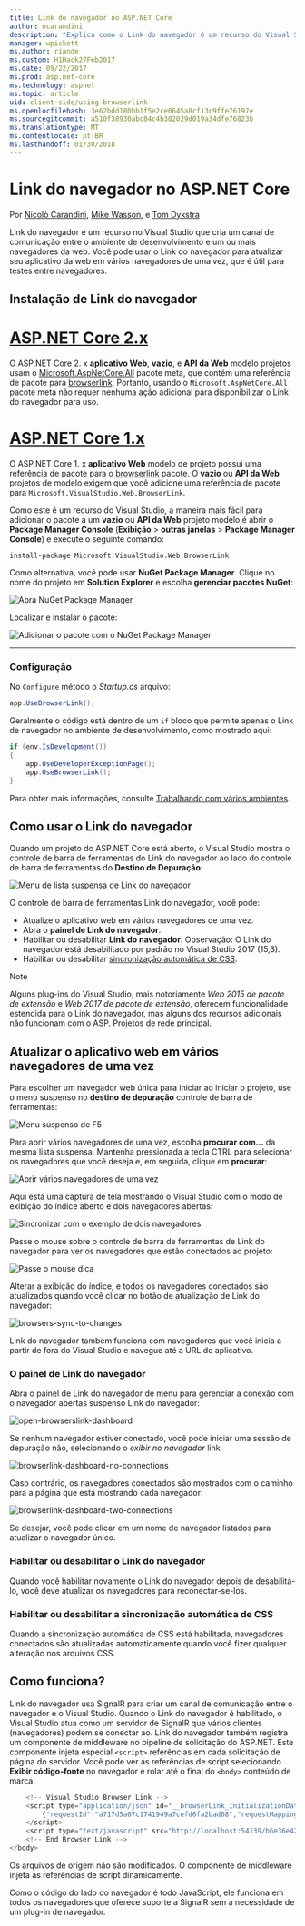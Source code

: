 ```yaml
---
title: Link do navegador no ASP.NET Core
author: ncarandini
description: "Explica como o Link do navegador é um recurso do Visual Studio que vincula o ambiente de desenvolvimento com um ou mais navegadores da web."
manager: wpickett
ms.author: riande
ms.custom: H1Hack27Feb2017
ms.date: 09/22/2017
ms.prod: asp.net-core
ms.technology: aspnet
ms.topic: article
uid: client-side/using-browserlink
ms.openlocfilehash: 3e62bdd180bb1f5e2ce0645a8cf13c9ffe76197e
ms.sourcegitcommit: a510f38930abc84c4b302029d019a34dfe76823b
ms.translationtype: MT
ms.contentlocale: pt-BR
ms.lasthandoff: 01/30/2018
---
```

# <a name="browser-link-in-aspnet-core"></a>Link do navegador no ASP.NET Core 

Por [Nicolò Carandini](https://github.com/ncarandini), [Mike Wasson](https://github.com/MikeWasson), e [Tom Dykstra](https://github.com/tdykstra)

Link do navegador é um recurso no Visual Studio que cria um canal de comunicação entre o ambiente de desenvolvimento e um ou mais navegadores da web. Você pode usar o Link do navegador para atualizar seu aplicativo da web em vários navegadores de uma vez, que é útil para testes entre navegadores.

## <a name="browser-link-setup"></a>Instalação de Link do navegador

# <a name="aspnet-core-2xtabaspnetcore2x"></a>[ASP.NET Core 2.x](#tab/aspnetcore2x)

O ASP.NET Core 2. x **aplicativo Web**, **vazio**, e **API da Web** modelo projetos usam o [Microsoft.AspNetCore.All](https://www.nuget.org/packages/Microsoft.AspNetCore.All/) pacote meta, que contém uma referência de pacote para [browserlink](https://www.nuget.org/packages/Microsoft.VisualStudio.Web.BrowserLink/). Portanto, usando o `Microsoft.AspNetCore.All` pacote meta não requer nenhuma ação adicional para disponibilizar o Link do navegador para uso.

# <a name="aspnet-core-1xtabaspnetcore1x"></a>[ASP.NET Core 1.x](#tab/aspnetcore1x)

O ASP.NET Core 1. x **aplicativo Web** modelo de projeto possui uma referência de pacote para o [browserlink](https://www.nuget.org/packages/Microsoft.VisualStudio.Web.BrowserLink/) pacote. O **vazio** ou **API da Web** projetos de modelo exigem que você adicione uma referência de pacote para `Microsoft.VisualStudio.Web.BrowserLink`.

Como este é um recurso do Visual Studio, a maneira mais fácil para adicionar o pacote a um **vazio** ou **API da Web** projeto modelo é abrir o **Package Manager Console** (**Exibição** > **outras janelas** > **Package Manager Console**) e execute o seguinte comando:

```console
install-package Microsoft.VisualStudio.Web.BrowserLink
```

Como alternativa, você pode usar **NuGet Package Manager**. Clique no nome do projeto em **Solution Explorer** e escolha **gerenciar pacotes NuGet**:

![Abra NuGet Package Manager](using-browserlink/_static/open-nuget-package-manager.png)

Localizar e instalar o pacote:

![Adicionar o pacote com o NuGet Package Manager](using-browserlink/_static/add-package-with-nuget-package-manager.png)

---

### <a name="configuration"></a>Configuração

No `Configure` método o *Startup.cs* arquivo:

```csharp
app.UseBrowserLink();
```

Geralmente o código está dentro de um `if` bloco que permite apenas o Link de navegador no ambiente de desenvolvimento, como mostrado aqui:

```csharp
if (env.IsDevelopment())
{
    app.UseDeveloperExceptionPage();
    app.UseBrowserLink();
}
```

Para obter mais informações, consulte [Trabalhando com vários ambientes](xref:fundamentals/environments).

## <a name="how-to-use-browser-link"></a>Como usar o Link do navegador

Quando um projeto do ASP.NET Core está aberto, o Visual Studio mostra o controle de barra de ferramentas do Link do navegador ao lado do controle de barra de ferramentas do **Destino de Depuração**:

![Menu de lista suspensa de Link do navegador](using-browserlink/_static/browserLink-dropdown-menu.png)

O controle de barra de ferramentas Link do navegador, você pode:

* Atualize o aplicativo web em vários navegadores de uma vez.
* Abra o **painel de Link do navegador**.
* Habilitar ou desabilitar **Link do navegador**. Observação: O Link do navegador está desabilitado por padrão no Visual Studio 2017 (15,3).
* Habilitar ou desabilitar [sincronização automática de CSS](#enable-or-disable-css-auto-sync).

> [!NOTE]
> Alguns plug-ins do Visual Studio, mais notoriamente *Web 2015 de pacote de extensão* e *Web 2017 de pacote de extensão*, oferecem funcionalidade estendida para o Link do navegador, mas alguns dos recursos adicionais não funcionam com o ASP. Projetos de rede principal.

## <a name="refresh-the-web-application-in-several-browsers-at-once"></a>Atualizar o aplicativo web em vários navegadores de uma vez

Para escolher um navegador web única para iniciar ao iniciar o projeto, use o menu suspenso no **destino de depuração** controle de barra de ferramentas:

![Menu suspenso de F5](using-browserlink/_static/debug-target-dropdown-menu.png)

Para abrir vários navegadores de uma vez, escolha **procurar com...**  da mesma lista suspensa. Mantenha pressionada a tecla CTRL para selecionar os navegadores que você deseja e, em seguida, clique em **procurar**:

![Abrir vários navegadores de uma vez](using-browserlink/_static/open-many-browsers-at-once.png)

Aqui está uma captura de tela mostrando o Visual Studio com o modo de exibição do índice aberto e dois navegadores abertas:

![Sincronizar com o exemplo de dois navegadores](using-browserlink/_static/sync-with-two-browsers-example.png)

Passe o mouse sobre o controle de barra de ferramentas de Link do navegador para ver os navegadores que estão conectados ao projeto:

![Passe o mouse dica](using-browserlink/_static/hoover-tip.png)

Alterar a exibição do índice, e todos os navegadores conectados são atualizados quando você clicar no botão de atualização de Link do navegador:

![browsers-sync-to-changes](using-browserlink/_static/browsers-sync-to-changes.png)

Link do navegador também funciona com navegadores que você inicia a partir de fora do Visual Studio e navegue até a URL do aplicativo.

### <a name="the-browser-link-dashboard"></a>O painel de Link do navegador

Abra o painel de Link do navegador de menu para gerenciar a conexão com o navegador abertas suspenso Link do navegador:

![open-browserslink-dashboard](using-browserlink/_static/open-browserlink-dashboard.png)

Se nenhum navegador estiver conectado, você pode iniciar uma sessão de depuração não, selecionando o *exibir no navegador* link:

![browserlink-dashboard-no-connections](using-browserlink/_static/browserlink-dashboard-no-connections.png)

Caso contrário, os navegadores conectados são mostrados com o caminho para a página que está mostrando cada navegador:

![browserlink-dashboard-two-connections](using-browserlink/_static/browserlink-dashboard-two-connections.png)

Se desejar, você pode clicar em um nome de navegador listados para atualizar o navegador único.

### <a name="enable-or-disable-browser-link"></a>Habilitar ou desabilitar o Link do navegador

Quando você habilitar novamente o Link do navegador depois de desabilitá-lo, você deve atualizar os navegadores para reconectar-se-los.

### <a name="enable-or-disable-css-auto-sync"></a>Habilitar ou desabilitar a sincronização automática de CSS

Quando a sincronização automática de CSS está habilitada, navegadores conectados são atualizadas automaticamente quando você fizer qualquer alteração nos arquivos CSS.

## <a name="how-does-it-work"></a>Como funciona?

Link do navegador usa SignalR para criar um canal de comunicação entre o navegador e o Visual Studio. Quando o Link do navegador é habilitado, o Visual Studio atua como um servidor de SignalR que vários clientes (navegadores) podem se conectar ao. Link do navegador também registra um componente de middleware no pipeline de solicitação do ASP.NET. Este componente injeta especial `<script>` referências em cada solicitação de página do servidor. Você pode ver as referências de script selecionando **Exibir código-fonte** no navegador e rolar até o final do `<body>` conteúdo de marca:

```javascript
    <!-- Visual Studio Browser Link -->
    <script type="application/json" id="__browserLink_initializationData">
        {"requestId":"a717d5a07c1741949a7cefd6fa2bad08","requestMappingFromServer":false}
    </script>
    <script type="text/javascript" src="http://localhost:54139/b6e36e429d034f578ebccd6a79bf19bf/browserLink" async="async"></script>
    <!-- End Browser Link -->
</body>
```

Os arquivos de origem não são modificados. O componente de middleware injeta as referências de script dinamicamente. 

Como o código do lado do navegador é todo JavaScript, ele funciona em todos os navegadores que oferece suporte a SignalR sem a necessidade de um plug-in de navegador.
